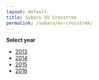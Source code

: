 ```yaml
---
layout: default
title: Subaru XV Crosstrek
permalink: /subaru/xv-crosstrek/
---
```

**Select year**

- [2013](/subaru/xv-crosstrek/2013/)
- [2014](/subaru/xv-crosstrek/2014/)
- [2015](/subaru/xv-crosstrek/2015/)
- [2016](/subaru/xv-crosstrek/2016/)